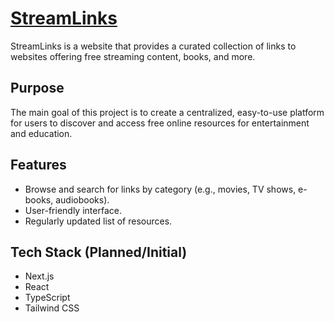 # [StreamLinks](https://streamlinks.vercel.app/)

StreamLinks is a website that provides a curated collection of links to websites offering free streaming content, books, and more.

## Purpose

The main goal of this project is to create a centralized, easy-to-use platform for users to discover and access free online resources for entertainment and education.

## Features

*   Browse and search for links by category (e.g., movies, TV shows, e-books, audiobooks).
*   User-friendly interface.
*   Regularly updated list of resources.

## Tech Stack (Planned/Initial)

*   Next.js
*   React
*   TypeScript
*   Tailwind CSS
